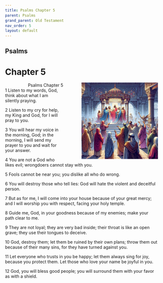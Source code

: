 ```yaml
---
title: Psalms Chapter 5
parent: Psalms
grand_parent: Old Testament
nav_order: 5
layout: default
---
```


## Psalms

# Chapter 5

<div style="clear: both; text-align: right;">
    <img src="/assets/Image/Psalms/500/5.jpg" alt="Psalms Chapter 5" class="chapter-image" style="max-width: 50%; height: auto; float: right; margin: 0 0 10px 10px; padding-left: 10%;">
    <figcaption style="font-size: 14px;">Psalms Chapter 5</figcaption>
</div>
1 Listen to my words, God, think about what I am silently praying.

2 Listen to my cry for help, my King and God, for I will pray to you.

3 You will hear my voice in the morning, God; in the morning, I will send my prayer to you and wait for your answer.

4 You are not a God who likes evil; wrongdoers cannot stay with you.

5 Fools cannot be near you; you dislike all who do wrong.

6 You will destroy those who tell lies: God will hate the violent and deceitful person.

7 But as for me, I will come into your house because of your great mercy; and I will worship you with respect, facing your holy temple.

8 Guide me, God, in your goodness because of my enemies; make your path clear to me.

9 They are not loyal; they are very bad inside; their throat is like an open grave; they use their tongues to deceive.

10 God, destroy them; let them be ruined by their own plans; throw them out because of their many sins, for they have turned against you.

11 Let everyone who trusts in you be happy; let them always sing for joy, because you protect them. Let those who love your name be joyful in you.

12 God, you will bless good people; you will surround them with your favor as with a shield.



